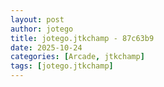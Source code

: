 ```yaml
---
layout: post
author: jotego
title: jotego.jtkchamp - 87c63b9
date: 2025-10-24
categories: [Arcade, jtkchamp]
tags: [jotego.jtkchamp]
---
```


